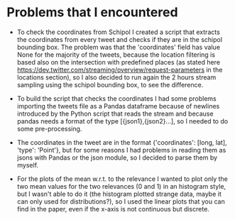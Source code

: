 # Problems that I encountered

- To check the coordinates from Schipol I created a script that extracts the coordinates from every tweet and checks if they are in the schipol bounding box. The problem was that the 'coordinates' field has value None for the majority of the tweets, because the location filtering is based also on the intersection with predefined places (as stated here https://dev.twitter.com/streaming/overview/request-parameters in the locations section), so I also decided to run again the 2 hours stream sampling using the schipol bounding box, to see the difference.

- To build the script that checks the coordinates I had some problems importing the tweets file as a Pandas dataframe because of newlines introduced by the Python script that reads the stream and because pandas needs a format of the type [{json1},{json2}...], so I needed to do some pre-processing.

- The coordinates in the tweet are in the format {'coordinates': [long, lat], 'type': 'Point'}, but for some reasons I had problems in reading them as jsons with Pandas or the json module, so I decided to parse them by myself.

- For the plots of the mean w.r.t. to the relevance I wanted to plot only the two mean values for the two relevances (0 and 1) in an histogram style, but I wasn't able to do it (the histogram plotted strange data, maybe it can only used for distributions?), so I used the linear plots that you  can find in the paper, even if the x-axis is not continuous but discrete.
